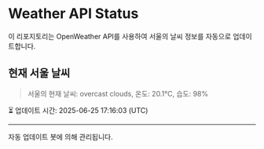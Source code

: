 
# Weather API Status

이 리포지토리는 OpenWeather API를 사용하여 서울의 날씨 정보를 자동으로 업데이트합니다.

## 현재 서울 날씨
> 서울의 현재 날씨: overcast clouds, 온도: 20.1°C, 습도: 98%

⏳ 업데이트 시간: 2025-06-25 17:16:03 (UTC)

---
자동 업데이트 봇에 의해 관리됩니다.
